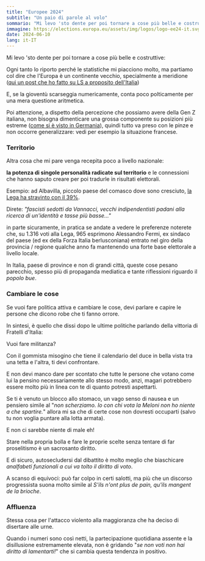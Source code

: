 ```yaml
---
title: "Europee 2024"
subtitle: "Un paio di parole al volo"
sommario: "Mi levo 'sto dente per poi tornare a cose più belle e costruttive"
immagine: https://elections.europa.eu/assets/img/logos/logo-ee24-it.svg
date: 2024-06-10
lang: it-IT
---
```


Mi levo 'sto dente per poi tornare a cose più belle e costruttive: 

Ogni tanto lo riporto perché le statistiche mi piacciono molto, ma partiamo col dire che l'Europa è un continente vecchio, specialmente a meridione ([qui un post che ho fatto su LS a proposito dell'Italia](https://livellosegreto.it/@xabacadabra/112445918889073140))

E, se la gioventù scarseggia numericamente, conta poco polticamente per una mera questione aritmetica. 

Poi attenzione, a dispetto della percezione che possiamo avere della Gen Z italiana, non bisogna dimenticare una grossa componente su posizioni più estreme ([come si è visto in Germania](https://www.euronews.com/my-europe/2024/05/28/why-is-german-youth-so-easily-seduced-by-afds-ideas)), quindi tutto va preso con le pinze e non occorre generalizzare: vedi per esempio la situazione francese.

### Territorio 

Altra cosa che mi pare venga recepita poco a livello nazionale: 

**la potenza di singole personalità radicate sul territorio** e le connessioni che hanno saputo creare per poi tradurle in risultati elettorali.

Esempio: ad Albavilla, piccolo paese del comasco dove sono cresciuto, [la Lega ha stravinto con il 39%](https://elezioni.interno.gov.it/europee/scrutini/20240609/scrutiniEI1030240030). 

Direte: _"fascisti sedotti da Vannacci, vecchi indipendentisti padani alla ricerca di un'identità e tasse più basse..."_ 

in parte sicuramente, in pratica se andate a vedere le preferenze noterete che, su 1.316 voti alla Lega, 965 esprimono Alessandro Fermi, ex sindaco del paese (ed ex della Forza Italia berlusconiana) entrato nel giro della provincia / regione qualche anno fa mantenendo una forte base elettorale a livello locale. 

In Italia, paese di province e non di grandi città, queste cose pesano parecchio, spesso più di propaganda mediatica e tante riflessioni riguardo il _popolo bue_.

### Cambiare le cose

Se vuoi fare politica attiva e cambiare le cose, devi parlare e capire le persone che dicono robe che ti fanno orrore. 

In sintesi, è quello che dissi dopo le ultime politiche parlando della vittoria di Fratelli d'Italia: 

Vuoi fare militanza?

Con il gommista misogino che tiene il calendario del duce in bella vista tra una tetta e l'altra, ti devi confrontare. 

E non devi manco dare per scontato che tutte le persone che votano come lui la pensino necessariamente allo stesso modo, anzi, magari potrebbero essere molto più in linea con te di quanto potresti aspettarti. 

Se ti è venuto un blocco allo stomaco, un vago senso di nausea e un pensiero simile al "_non scherziamo. Io con chi vota la Meloni non ho niente a che spartire._" allora mi sa che di certe cose non dovresti occuparti (salvo tu non voglia puntare alla lotta armata).

E non ci sarebbe niente di male eh! 

Stare nella propria bolla e fare le proprie scelte senza tentare di far proselitismo è un sacrosanto diritto.

E di sicuro, autosecludersi dal dibattito è molto meglio che biaschicare _analfabeti funzionali a cui va tolto il diritto di voto_.

A scanso di equivoci: può far colpo in certi salotti, ma più che un discorso progressista suona molto simile al _S'ils n'ont plus de pain, qu'ils mangent de la brioche_.

### Affluenza 

Stessa cosa per l'attacco violento alla maggioranza che ha deciso di disertare alle urne.

Quando i numeri sono così netti, la partecipazione quotidiana assente e la disillusione estremamente elevata, non è gridando "_se non voti non hai diritto di lamentarti!_" che si cambia questa tendenza in positivo.  